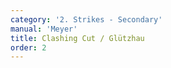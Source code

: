 ```yaml
---
category: '2. Strikes - Secondary'
manual: 'Meyer'
title: Clashing Cut / Glützhau
order: 2
---
```


<link rel="import" href="/bower_components/polymer/polymer.html">
<link rel="import" href="shared-styles.html">

<dom-module id="{{ page.url | split:'/' | last | remove: '.html' }}-element">
  <template>
    <style include="shared-styles">
      :host {
        display: block;

        padding: 10px;
      }
    </style>

    <div class="card">
      <h1>{{ page.title }}</h1>
      <blockquote><p>The Clashing Cut is done thus: if someone cuts at you from above, then strike with the back of your hand against his stroke to the upper left opening; let your blade slip off on his blade with the outside flat so that in the impetus, the short edge hits his head, palm away from him.</p></blockquote>

    </div>
  </template>

  <script>
    Polymer({
      is: '{{ page.url | split:'/' | last | remove: '.html' }}-element',
    });
  </script>
</dom-module>